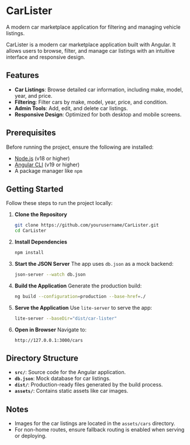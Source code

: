 # CarLister

A modern car marketplace application for filtering and managing vehicle listings.

CarLister is a modern car marketplace application built with Angular. It allows users to browse, filter, and manage car listings with an intuitive interface and responsive design.

## Features

- **Car Listings**: Browse detailed car information, including make, model, year, and price.
- **Filtering**: Filter cars by make, model, year, price, and condition.
- **Admin Tools**: Add, edit, and delete car listings.
- **Responsive Design**: Optimized for both desktop and mobile screens.

## Prerequisites

Before running the project, ensure the following are installed:

- [Node.js](https://nodejs.org/) (v18 or higher)
- [Angular CLI](https://angular.io/cli) (v19 or higher)
- A package manager like `npm`

## Getting Started

Follow these steps to run the project locally:

1. **Clone the Repository**
   ```bash
   git clone https://github.com/yourusername/CarLister.git
   cd CarLister
   ```

2. **Install Dependencies**
   ```bash
   npm install
   ```

3. **Start the JSON Server**
   The app uses `db.json` as a mock backend:
   ```bash
   json-server --watch db.json
   ```

4. **Build the Application**
   Generate the production build:
   ```bash
   ng build --configuration=production --base-href=./
   ```

5. **Serve the Application**
   Use `lite-server` to serve the app:
   ```bash
   lite-server --baseDir="dist/car-lister"
   ```

6. **Open in Browser**
   Navigate to:
   ```
   http://127.0.0.1:3000/cars
   ```

## Directory Structure

- **`src/`**: Source code for the Angular application.
- **`db.json`**: Mock database for car listings.
- **`dist/`**: Production-ready files generated by the build process.
- **`assets/`**: Contains static assets like car images.

## Notes

- Images for the car listings are located in the `assets/cars` directory.
- For non-home routes, ensure fallback routing is enabled when serving or deploying.
